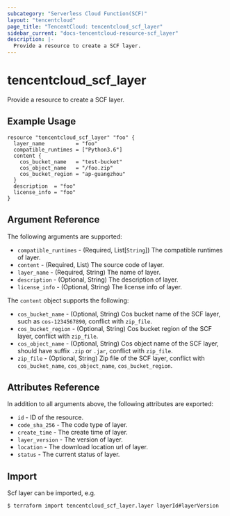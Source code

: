 ```yaml
---
subcategory: "Serverless Cloud Function(SCF)"
layout: "tencentcloud"
page_title: "TencentCloud: tencentcloud_scf_layer"
sidebar_current: "docs-tencentcloud-resource-scf_layer"
description: |-
  Provide a resource to create a SCF layer.
---
```


# tencentcloud_scf_layer

Provide a resource to create a SCF layer.

## Example Usage

```hcl
resource "tencentcloud_scf_layer" "foo" {
  layer_name          = "foo"
  compatible_runtimes = ["Python3.6"]
  content {
    cos_bucket_name   = "test-bucket"
    cos_object_name   = "/foo.zip"
    cos_bucket_region = "ap-guangzhou"
  }
  description  = "foo"
  license_info = "foo"
}
```

## Argument Reference

The following arguments are supported:

* `compatible_runtimes` - (Required, List[`String`]) The compatible runtimes of layer.
* `content` - (Required, List) The source code of layer.
* `layer_name` - (Required, String) The name of layer.
* `description` - (Optional, String) The description of layer.
* `license_info` - (Optional, String) The license info of layer.

The `content` object supports the following:

* `cos_bucket_name` - (Optional, String) Cos bucket name of the SCF layer, such as `cos-1234567890`, conflict with `zip_file`.
* `cos_bucket_region` - (Optional, String) Cos bucket region of the SCF layer, conflict with `zip_file`.
* `cos_object_name` - (Optional, String) Cos object name of the SCF layer, should have suffix `.zip` or `.jar`, conflict with `zip_file`.
* `zip_file` - (Optional, String) Zip file of the SCF layer, conflict with `cos_bucket_name`, `cos_object_name`, `cos_bucket_region`.

## Attributes Reference

In addition to all arguments above, the following attributes are exported:

* `id` - ID of the resource.
* `code_sha_256` - The code type of layer.
* `create_time` - The create time of layer.
* `layer_version` - The version of layer.
* `location` - The download location url of layer.
* `status` - The current status of layer.


## Import

Scf layer can be imported, e.g.

```
$ terraform import tencentcloud_scf_layer.layer layerId#layerVersion
```

